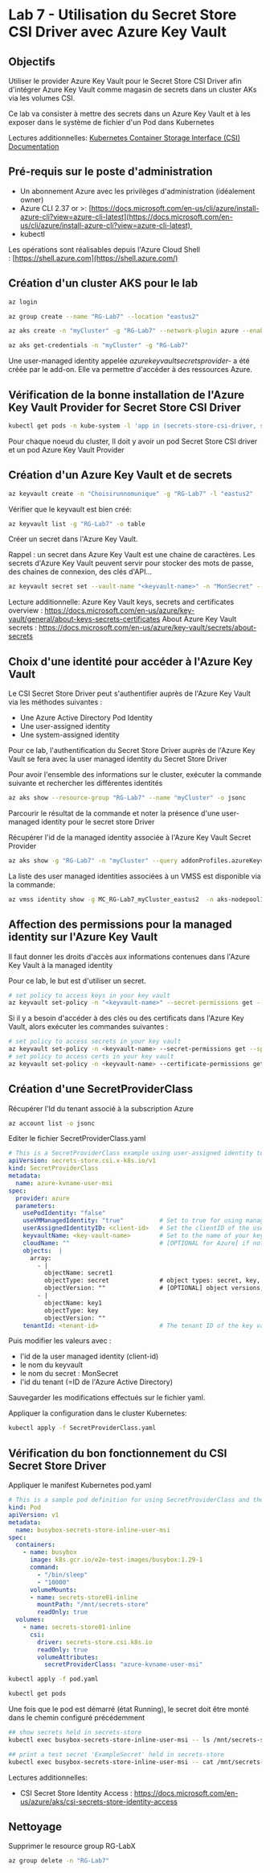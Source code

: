# Lab 7 - Utilisation du Secret Store CSI Driver avec Azure Key Vault

## Objectifs
Utiliser le  provider Azure Key Vault pour le Secret Store CSI Driver afin d'intégrer Azure Key Vault comme magasin de secrets dans un cluster AKs via les volumes CSI.

Ce lab va consister à mettre des secrets dans un Azure Key Vault et à les exposer dans le système de fichier d'un Pod dans Kubernetes

Lectures additionnelles:
[Kubernetes Container Storage Interface (CSI) Documentation](https://kubernetes-csi.github.io/docs/#kubernetes-container-storage-interface-csi-documentation)

## Pré-requis sur le poste d'administration

-   Un abonnement Azure avec les privilèges d'administration (idéalement owner)
-   Azure CLI 2.37 or >: [https://docs.microsoft.com/en-us/cli/azure/install-azure-cli?view=azure-cli-latest](https://docs.microsoft.com/en-us/cli/azure/install-azure-cli?view=azure-cli-latest) 
-   kubectl

Les opérations sont réalisables depuis l'Azure Cloud Shell : [https://shell.azure.com](https://shell.azure.com/)

## Création d'un cluster AKS pour le lab

```bash
az login

az group create --name "RG-Lab7" --location "eastus2"

az aks create -n "myCluster" -g "RG-Lab7" --network-plugin azure --enable-addons azure-keyvault-secrets-provider --enable-managed-identity --location "eastus2"  

az aks get-credentials -n "myCluster" -g "RG-Lab7" 
```

Une user-managed identity appelée *azurekeyvaultsecretsprovider-*  a été créée par le add-on. Elle va permettre d'accéder à des ressources Azure.

## Vérification de la bonne installation de l'Azure Key Vault Provider for Secret Store CSI Driver
```bash
kubectl get pods -n kube-system -l 'app in (secrets-store-csi-driver, secrets-store-provider-azure)' -o wide
```

Pour chaque noeud du cluster, Il doit y avoir un pod Secret Store CSI driver et un pod Azure Key Vault Provider 

## Création d'un Azure Key Vault et de secrets

```bash 
az keyvault create -n "Choisirunnomunique" -g "RG-Lab7" -l "eastus2"
```

Vérifier que le keyvault est bien créé:

```bash
az keyvault list -g "RG-Lab7" -o table
```

Créer un secret dans l'Azure Key Vault. 

Rappel : un secret dans Azure Key Vault est une chaine de caractères. Les secrets d'Azure Key Vault peuvent servir pour stocker des mots de passe, des chaines de connexion, des clés d'API... 

```bash
az keyvault secret set --vault-name "<keyvault-name>" -n "MonSecret" --value "SaisirIciunSecret"
```

Lecture additionnelle:
Azure Key Vault keys, secrets and certificates overview : https://docs.microsoft.com/en-us/azure/key-vault/general/about-keys-secrets-certificates
About Azure Key Vault secrets : https://docs.microsoft.com/en-us/azure/key-vault/secrets/about-secrets

## Choix d'une identité pour accéder à l'Azure Key Vault
Le CSI Secret Store Driver peut s'authentifier auprès de l'Azure Key Vault via les méthodes suivantes :
- Une Azure Active Directory Pod Identity
- Une user-assigned identity
- Une system-assigned identity

Pour ce lab, l'authentification du Secret Store Driver auprès de l'Azure Key Vault se fera avec la user managed identity du Secret Store Driver

Pour avoir l'ensemble des informations sur le cluster, exécuter la commande suivante et rechercher les différentes identités 

```bash
az aks show --resource-group "RG-Lab7" --name "myCluster" -o jsonc
```

Parcourir le résultat de la commande et noter la présence d'une user-managed identity pour le secret store Driver

Récupérer l'id de la managed identity associée à l'Azure Key Vault Secret Provider

```bash
az aks show -g "RG-Lab7" -n "myCluster" --query addonProfiles.azureKeyvaultSecretsProvider.identity.clientId -o tsv
```

La liste des user managed identities associées à un VMSS est disponible via la commande:

```bash
az vmss identity show -g MC_RG-Lab7_myCluster_eastus2  -n aks-nodepool1-XXXXXXX-vmss -o jsonc
```



## Affection des permissions pour la managed identity sur l'Azure Key Vault

Il faut donner les droits d'accès aux informations contenues dans l'Azure Key Vault à la managed identity

Pour ce lab, le but est d'utiliser un secret.

```bash
# set policy to access keys in your key vault
az keyvault set-policy -n "<keyvault-name>" --secret-permissions get --spn "<identity-client-id>"
```

Si il y a besoin d'accéder à des clés ou des certificats dans l'Azure Key Vault, alors exécuter les commandes suivantes :

```bash
# set policy to access secrets in your key vault
az keyvault set-policy -n <keyvault-name> --secret-permissions get --spn <identity-client-id>
# set policy to access certs in your key vault
az keyvault set-policy -n <keyvault-name> --certificate-permissions get --spn <identity-client-id>
```

## Création d'une SecretProviderClass

Récupérer l'Id du tenant associé à la subscription Azure

```bash
az account list -o jsonc
```

Editer le fichier SecretProviderClass.yaml  

```yml
# This is a SecretProviderClass example using user-assigned identity to access your key vault
apiVersion: secrets-store.csi.x-k8s.io/v1
kind: SecretProviderClass
metadata:
  name: azure-kvname-user-msi
spec:
  provider: azure
  parameters:
    usePodIdentity: "false"
    useVMManagedIdentity: "true"          # Set to true for using managed identity
    userAssignedIdentityID: <client-id>   # Set the clientID of the user-assigned managed identity to use
    keyvaultName: <key-vault-name>        # Set to the name of your key vault
    cloudName: ""                         # [OPTIONAL for Azure] if not provided, the Azure environment defaults to AzurePublicCloud
    objects:  |
      array:
        - |
          objectName: secret1
          objectType: secret              # object types: secret, key, or cert
          objectVersion: ""               # [OPTIONAL] object versions, default to latest if empty
        - |
          objectName: key1
          objectType: key
          objectVersion: ""
    tenantId: <tenant-id>                 # The tenant ID of the key vault
```

Puis modifier les valeurs avec :
- l'id de la user managed identity (client-id)
- le nom du keyvault
- le nom du secret : MonSecret
- l'id du tenant (=ID de l'Azure Active Directory)

Sauvegarder les modifications effectués sur le fichier yaml.

Appliquer la configuration dans le cluster Kubernetes:

```bash
kubectl apply -f SecretProviderClass.yaml
```

## Vérification du bon fonctionnement du CSI Secret Store Driver

Appliquer le manifest Kubernetes pod.yaml


```yaml
# This is a sample pod definition for using SecretProviderClass and the user-assigned identity to access your key vault
kind: Pod
apiVersion: v1
metadata:
  name: busybox-secrets-store-inline-user-msi
spec:
  containers:
    - name: busybox
      image: k8s.gcr.io/e2e-test-images/busybox:1.29-1
      command:
        - "/bin/sleep"
        - "10000"
      volumeMounts:
      - name: secrets-store01-inline
        mountPath: "/mnt/secrets-store"
        readOnly: true
  volumes:
    - name: secrets-store01-inline
      csi:
        driver: secrets-store.csi.k8s.io
        readOnly: true
        volumeAttributes:
          secretProviderClass: "azure-kvname-user-msi"
```


```bash 
kubectl apply -f pod.yaml 

kubectl get pods
```

Une fois que le pod est démarré (état Running), le secret doit être monté dans le chemin configuré précédemment

```bash
## show secrets held in secrets-store
kubectl exec busybox-secrets-store-inline-user-msi -- ls /mnt/secrets-store/

## print a test secret 'ExampleSecret' held in secrets-store
kubectl exec busybox-secrets-store-inline-user-msi -- cat /mnt/secrets-store/MonSecret
```

Lectures additionnelles:
- CSI Secret Store Identity Access : https://docs.microsoft.com/en-us/azure/aks/csi-secrets-store-identity-access

## Nettoyage 
Supprimer le resource group RG-LabX

```bash
az group delete -n "RG-Lab7"
```
